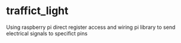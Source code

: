 # traffict_light
Using raspberry pi direct register access and wiring pi library to send electrical signals to specifict pins
